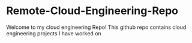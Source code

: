 # Remote-Cloud-Engineering-Repo
 Welcome to my cloud engineering Repo! This github repo contains cloud engineering projects I have worked on
